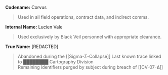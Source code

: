 **Codename:** Corvus  
> Used in all field operations, contract data, and indirect comms.

**Internal Name:** Lucien Vale  
> Used exclusively by Black Veil personnel with appropriate clearance. 

**True Name:** [REDACTED]  
> Abandoned during the [[Sigma-Σ-Collapse]] 
> Last known trace linked to ████████ Cartography Division  
> Remaining identifiers purged by subject during breach of [[CV-07-Δ]]
